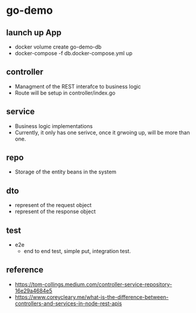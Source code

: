 # go-demo

## launch up App

- docker volume create go-demo-db
- docker-compose -f db.docker-compose.yml up
## controller 

- Managment of the REST interafce to business logic
- Route will be setup in controller/index.go

## service

- Business logic implementations
- Currently, it only has one serivce, once it grwoing up, will be more than one.

## repo

- Storage of the entity beans in the system

## dto

- represent of the request object
- represent of the response object

## test

- e2e
  - end to end test, simple put, integration test.
## reference 

- https://tom-collings.medium.com/controller-service-repository-16e29a4684e5
- https://www.coreycleary.me/what-is-the-difference-between-controllers-and-services-in-node-rest-apis